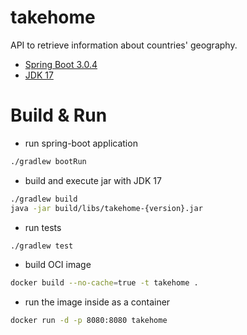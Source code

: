 # takehome
API to retrieve information about countries' geography. 
 
* [Spring Boot 3.0.4](https://start.spring.io/)
* [JDK 17](https://www.oracle.com/java/technologies/javase/jdk17-archive-downloads.html)

# Build & Run 

* run spring-boot application
```bash
./gradlew bootRun
```

* build and execute jar with JDK 17
```bash
./gradlew build
java -jar build/libs/takehome-{version}.jar
```

* run tests
```bash
./gradlew test
```

* build OCI image  
```bash
docker build --no-cache=true -t takehome .
```

* run the image inside as a container
```bash
docker run -d -p 8080:8080 takehome
```
